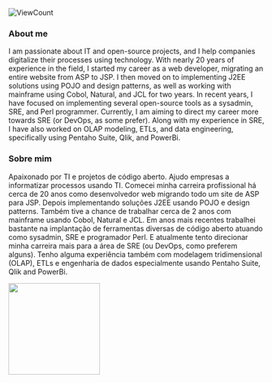 ![ViewCount](https://views.whatilearened.today/views/github/samueldc/views.svg)

### About me

I am passionate about IT and open-source projects, and I help companies digitalize their processes using technology. With nearly 20 years of experience in the field, I started my career as a web developer, migrating an entire website from ASP to JSP. I then moved on to implementing J2EE solutions using POJO and design patterns, as well as working with mainframe using Cobol, Natural, and JCL for two years. In recent years, I have focused on implementing several open-source tools as a sysadmin, SRE, and Perl programmer. Currently, I am aiming to direct my career more towards SRE (or DevOps, as some prefer). Along with my experience in SRE, I have also worked on OLAP modeling, ETLs, and data engineering, specifically using Pentaho Suite, Qlik, and PowerBi.

### Sobre mim

Apaixonado por TI e projetos de código aberto. Ajudo empresas a informatizar processos usando TI. Comecei minha carreira profissional há cerca de 20 anos como desenvolvedor web migrando todo um site de ASP para JSP. Depois implementando soluções J2EE usando POJO e design patterns. Também tive a chance de trabalhar cerca de 2 anos com mainframe usando Cobol, Natural e JCL. Em anos mais recentes trabalhei bastante na implantação de ferramentas diversas de código aberto atuando como sysadmin, SRE e programador Perl. E atualmente tento direcionar minha carreira mais para a área de SRE (ou DevOps, como preferem alguns). Tenho alguma experiência também com modelagem tridimensional (OLAP), ETLs e engenharia de dados especialmente usando Pentaho Suite, Qlik and PowerBi.

<a href="https://github.com/AVS1508">
  <!--<img height="180em" src="https://github-readme-stats.vercel.app/api?username=samueldc&show_icons=true&theme=radical" />-->
  <img height="180em" src="https://github-readme-stats-eight-theta.vercel.app/api/top-langs/?username=samueldc&theme=radical&layout=compact&exclude_lang=java+r" />
</a>
